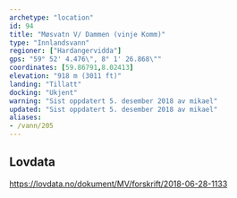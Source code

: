 ```yaml
---
archetype: "location"
id: 94
title: "Møsvatn V/ Dammen (vinje Komm)"
type: "Innlandsvann"
regioner: ["Hardangervidda"]
gps: "59° 52' 4.476\", 8° 1' 26.868\""
coordinates: [59.86791,8.02413]
elevation: "918 m (3011 ft)"
landing: "Tillatt"
docking: "Ukjent"
warning: "Sist oppdatert 5. desember 2018 av mikael"
updated: "Sist oppdatert 5. desember 2018 av mikael"
aliases:
- /vann/205
---
```




## Lovdata

https://lovdata.no/dokument/MV/forskrift/2018-06-28-1133
